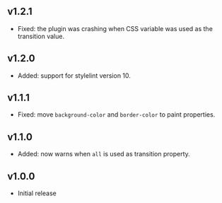 ## v1.2.1

- Fixed: the plugin was crashing when CSS variable was used as the transition value.

## v1.2.0

- Added: support for stylelint version 10.

## v1.1.1

- Fixed: move `background-color` and `border-color` to paint properties.

## v1.1.0

- Added: now warns when `all` is used as transition property.

## v1.0.0

- Initial release

